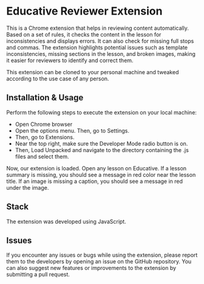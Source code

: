 # Educative Reviewer Extension

This is a Chrome extension that helps in reviewing content automatically. Based on a set of rules, it checks the content in the lesson for inconsistencies and displays errors. It can also check for missing full stops and commas. The extension highlights potential issues such as template inconsistencies, missing sections in the lesson, and broken images, making it easier for reviewers to identify and correct them.

This extension can be cloned to your personal machine and tweaked according to the use case of any person.

## Installation & Usage

Perform the following steps to execute the extension on your local machine:

- Open Chrome browser
- Open the options menu. Then, go to Settings. 
- Then, go to Extensions.
- Near the top right, make sure the Developer Mode radio button is on. 
- Then, Load Unpacked and navigate to the directory containing the .js files and select them.

Now, our extension is loaded. Open any lesson on Educative. If a lesson summary is missing, you should see a message in red color near the lesson title. If an image is missing a caption, you should see a message in red under the image.

## Stack

The extension was developed using JavaScript.

## Issues

If you encounter any issues or bugs while using the extension, please report them to the developers by opening an issue on the GitHub repository. You can also suggest new features or improvements to the extension by submitting a pull request.
